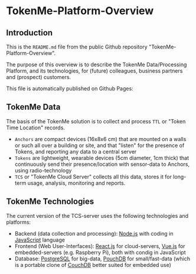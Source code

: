 # TokenMe-Platform-Overview

## Introduction

This is the `README.md` file from the public Github repository "TokenMe-Platform-Overview".

The purpose of this overview is to describe the TokenMe Data/Processing Platform, and its technologies, for (future) colleagues, business partners and (prospect) customers.

This file is automatically published on Github Pages: [](https://sostark.github.io/TokenMe-Platform-Overview/)

## TokenMe Data

The basis of the TokenMe solution is to collect and process `TTL` or "Token Time Location" records. 

- `Anchors` are compact devices (16x8x6 cm) that are mounted on a walls or such all over a building or site, and that "listen" for the presence of Tokens, and reporting any data to a central server
- `Tokens` are lightweight, wearable devices (5cm diameter, 1cm thick) that continuously send their presence/location with sensor-data to Anchors, using radio-technology
- `TCS` or "TokenMe Cloud Server" collects all this data, stores it for long-term usage, analysis, monitoring and reports.

## TokenMe Technologies

The current version of the TCS-server uses the following technologies and platforms:

- Backend (data collection and processing): [Node.js](https://nodejs.org/en/about) with coding in [JavaScript](https://en.wikipedia.org/wiki/JavaScript) language
- Frontend (Web User-Interfaces): [React.js](https://react.dev/) for cloud-servers, [Vue.js](https://vuejs.org/) for embedded-servers (e.g. Raspberry Pi), both with condig in JavaScript
- Database: [PostgreSQL](https://www.postgresql.org/) for big-data, [PouchDB](https://pouchdb.com/) for small/fast-data (which is a portable clone of [CouchDB](https://couchdb.apache.org/) better suited for embedded use)
